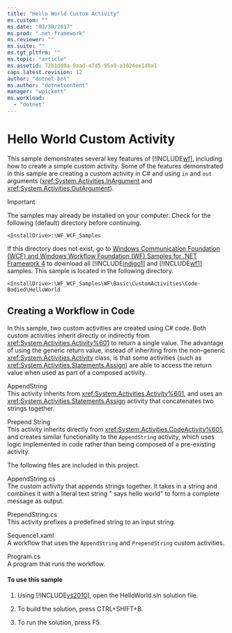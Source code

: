 ```yaml
---
title: "Hello World Custom Activity"
ms.custom: ""
ms.date: "03/30/2017"
ms.prod: ".net-framework"
ms.reviewer: ""
ms.suite: ""
ms.tgt_pltfrm: ""
ms.topic: "article"
ms.assetid: 72b1dd0a-9aad-47d5-95a9-a1024ee1d0a1
caps.latest.revision: 12
author: "dotnet-bot"
ms.author: "dotnetcontent"
manager: "wpickett"
ms.workload: 
  - "dotnet"
---
```

# Hello World Custom Activity
This sample demonstrates several key features of [!INCLUDE[wf](../../../../includes/wf-md.md)], including how to create a simple custom activity. Some of the features demonstrated in this sample are creating a custom activity in C# and using `in` and `out` arguments (<xref:System.Activities.InArgument> and <xref:System.Activities.OutArgument>).  
  
> [!IMPORTANT]
>  The samples may already be installed on your computer. Check for the following (default) directory before continuing.  
>   
>  `<InstallDrive>:\WF_WCF_Samples`  
>   
>  If this directory does not exist, go to [Windows Communication Foundation (WCF) and Windows Workflow Foundation (WF) Samples for .NET Framework 4](http://go.microsoft.com/fwlink/?LinkId=150780) to download all [!INCLUDE[indigo1](../../../../includes/indigo1-md.md)] and [!INCLUDE[wf1](../../../../includes/wf1-md.md)] samples. This sample is located in the following directory.  
>   
>  `<InstallDrive>:\WF_WCF_Samples\WF\Basic\CustomActivities\Code-Bodied\HelloWorld`  
  
## Creating a Workflow in Code  
 In this sample, two custom activities are created using C# code. Both custom activities inherit directly or indirectly from <xref:System.Activities.Activity%601> to return a single value. The advantage of using the generic return value, instead of inheriting from the non-generic <xref:System.Activities.Activity> class, is that some activities (such as <xref:System.Activities.Statements.Assign>) are able to access the return value when used as part of a composed activity.  
  
 AppendString  
 This activity inherits from <xref:System.Activities.Activity%601>, and uses an <xref:System.Activities.Statements.Assign> activity that concatenates two strings together.  
  
 Prepend String  
 This activity inherits directly from <xref:System.Activities.CodeActivity%601>, and creates similar functionality to the `AppendString` activity, which uses logic implemented in code rather than being composed of a pre-existing activity.  
  
 The following files are included in this project.  
  
 AppendString.cs  
 The custom activity that appends strings together. It takes in a string and combines it with a literal text string " says hello world" to form a complete message as output.  
  
 PrependString.cs  
 This activity prefixes a predefined string to an input string.  
  
 Sequence1.xaml  
 A workflow that uses the `AppendString` and `PrependString` custom activities.  
  
 Program.cs  
 A program that runs the workflow.  
  
#### To use this sample  
  
1.  Using [!INCLUDE[vs2010](../../../../includes/vs2010-md.md)], open the HelloWorld.sln solution file.  
  
2.  To build the solution, press CTRL+SHIFT+B.  
  
3.  To run the solution, press F5.